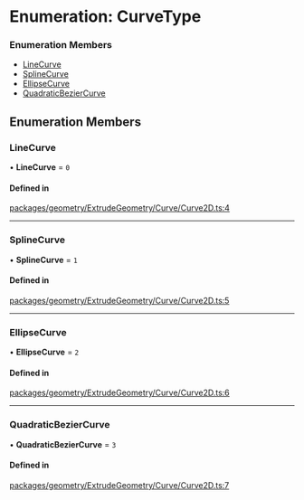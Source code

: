 # Enumeration: CurveType

### Enumeration Members

- [LineCurve](CurveType.md#linecurve)
- [SplineCurve](CurveType.md#splinecurve)
- [EllipseCurve](CurveType.md#ellipsecurve)
- [QuadraticBezierCurve](CurveType.md#quadraticbeziercurve)

## Enumeration Members

### LineCurve

• **LineCurve** = ``0``

#### Defined in

[packages/geometry/ExtrudeGeometry/Curve/Curve2D.ts:4](https://github.com/Orillusion/orillusion/blob/main/packages/geometry/ExtrudeGeometry/Curve/Curve2D.ts#L4)

___

### SplineCurve

• **SplineCurve** = ``1``

#### Defined in

[packages/geometry/ExtrudeGeometry/Curve/Curve2D.ts:5](https://github.com/Orillusion/orillusion/blob/main/packages/geometry/ExtrudeGeometry/Curve/Curve2D.ts#L5)

___

### EllipseCurve

• **EllipseCurve** = ``2``

#### Defined in

[packages/geometry/ExtrudeGeometry/Curve/Curve2D.ts:6](https://github.com/Orillusion/orillusion/blob/main/packages/geometry/ExtrudeGeometry/Curve/Curve2D.ts#L6)

___

### QuadraticBezierCurve

• **QuadraticBezierCurve** = ``3``

#### Defined in

[packages/geometry/ExtrudeGeometry/Curve/Curve2D.ts:7](https://github.com/Orillusion/orillusion/blob/main/packages/geometry/ExtrudeGeometry/Curve/Curve2D.ts#L7)
